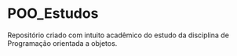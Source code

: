 # POO_Estudos
Repositório criado com intuito acadêmico do estudo da disciplina de Programação orientada a objetos.
